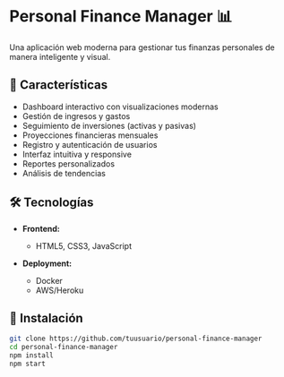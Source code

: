 # Personal Finance Manager 📊

Una aplicación web moderna para gestionar tus finanzas personales de manera inteligente y visual.

## 🚀 Características

- Dashboard interactivo con visualizaciones modernas
- Gestión de ingresos y gastos
- Seguimiento de inversiones (activas y pasivas)
- Proyecciones financieras mensuales
- Registro y autenticación de usuarios
- Interfaz intuitiva y responsive
- Reportes personalizados
- Análisis de tendencias

## 🛠 Tecnologías

- **Frontend:**
  - HTML5, CSS3, JavaScript

- **Deployment:**
  - Docker
  - AWS/Heroku

## 🚀 Instalación

```bash
git clone https://github.com/tuusuario/personal-finance-manager
cd personal-finance-manager
npm install
npm start